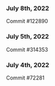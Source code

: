 ### July 8th, 2022

Commit #122890

### July 5th, 2022

Commit #314353


### July 4th, 2022

Commit #72281
